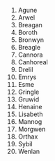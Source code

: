 1. Agune
2. Arwel
3. Breagan
4. Boroth
5. Bronwyn
6. Breagle
7. Cannora
8. Canhoreal
9. Drelil
10. Emrys
11. Esme
12. Gringle
13. Gruwid
14. Henaine
15. Lisabeth
16. Mannog
17. Morgwen
18. Orthax
19. Sybil
20. Wenlan